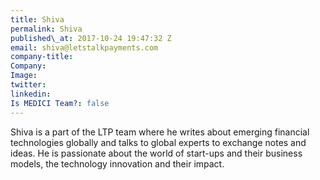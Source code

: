 ```yaml
---
title: Shiva
permalink: Shiva
published\_at: 2017-10-24 19:47:32 Z
email: shiva@letstalkpayments.com
company-title: 
Company: 
Image: 
twitter: 
linkedin: 
Is MEDICI Team?: false
---
```


Shiva is a part of the LTP team where he writes about emerging financial technologies globally and talks to global experts to exchange notes and ideas. He is passionate about the world of start-ups and their business models, the technology innovation and their impact.